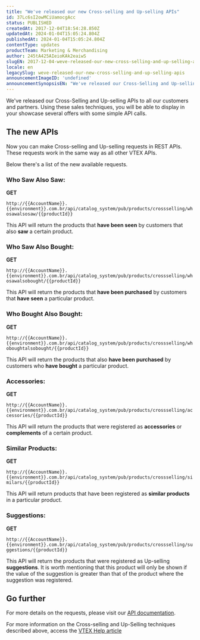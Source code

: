 ```yaml
---
title: "We've released our new Cross-selling and Up-selling APIs"
id: 37Lc6sI2owMCiUamocgAcc
status: PUBLISHED
createdAt: 2017-12-04T18:54:28.850Z
updatedAt: 2024-01-04T15:05:24.804Z
publishedAt: 2024-01-04T15:05:24.804Z
contentType: updates
productTeam: Marketing & Merchandising
author: 245tA425AIeioKAk2eaiwS
slugEN: 2017-12-04-weve-released-our-new-cross-selling-and-up-selling-apis
locale: en
legacySlug: weve-released-our-new-cross-selling-and-up-selling-apis
announcementImageID: 'undefined'
announcementSynopsisEN: "We've released our Cross-Selling and Up-selling APIs to all our customers and partners."
---
```


We've released our Cross-Selling and Up-selling APIs to all our customers and partners. Using these sales techniques, you will be able to display in your showcase several offers with some simple API calls.

## The new APIs

Now you can make Cross-selling and Up-selling requests in REST APIs. These requests work in the same way as all other VTEX APIs.

Below there's a list of the new available requests.

### Who Saw Also Saw:

__GET__

`http://{{AccountName}}.{{environment}}.com.br/api/catalog_system/pub/products/crossselling/whosawalsosaw/{{productId}}`

This API will return the products that __have been seen__ by customers that also __saw__ a certain product.

### Who Saw Also Bought:

__GET__

`http://{{AccountName}}.{{environment}}.com.br/api/catalog_system/pub/products/crossselling/whosawalsobought/{{productId}}`

This API will return the products that __have been purchased__ by customers that __have seen__ a particular product.

### Who Bought Also Bought:

__GET__

`http://{{AccountName}}.{{environment}}.com.br/api/catalog_system/pub/products/crossselling/whoboughtalsobought/{{productId}}`

This API will return the products that also __have been purchased__ by customers who __have bought__ a particular product.

### Accessories:

__GET__ 

`http://{{AccountName}}.{{environment}}.com.br/api/catalog_system/pub/products/crossselling/accessories/{{productId}}`

This API will return the products that were registered as __accessories__ or __complements__ of a certain product.

### Similar Products: 

__GET__

`http://{{AccountName}}.{{environment}}.com.br/api/catalog_system/pub/products/crossselling/similars/{{productId}}`

This API will return products that have been registered as __similar products__ in a particular product.

### Suggestions: 

__GET__ 

`http://{{AccountName}}.{{environment}}.com.br/api/catalog_system/pub/products/crossselling/suggestions/{{productId}}`

This API will return the products that were registered as Up-selling __suggestions__. It is worth mentioning that this product will only be shown if the value of the suggestion is greater than that of the product where the suggestion was registered.

## Go further

For more details on the requests, please visit our [API documentation](https://developers.vtex.com/docs/api-reference/search-api#get-/api/catalog_system/pub/products/crossselling/whosawalsosaw/-productId-?endpoint=get-/api/catalog_system/pub/products/crossselling/whosawalsosaw/-productId-).

For more information on the Cross-selling and Up-Selling techniques described above, access the [VTEX Help article](/en/tutorial/setting-up-a-similar-product-suggestions-accessories-and-generics)
